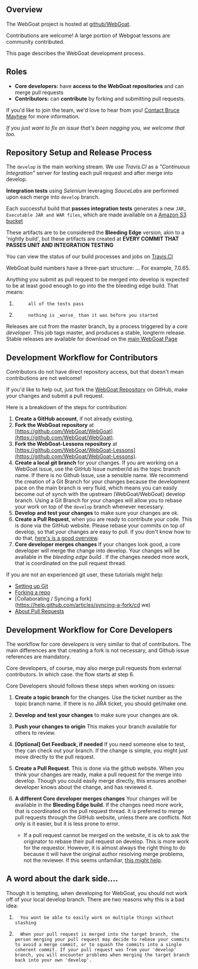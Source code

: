 ## Overview

The WebGoat project is hosted at [github/WebGoat](https://github.com/WebGoat). 

Contributions are welcome! A large portion of Webgoat lessons are community contributed.

This page describes the WebGoat development process.

## Roles

* **Core developers:** have **access to the WebGoat repositories** and can merge pull requests
* **Contributors:** can **contribute** by forking and submitting pull requests.


If you'd like to join the team, we'd love to hear from you! [Contact Bruce Mayhew](mailto:webgoat@owasp.org) for more information.  

_If you just want to fix an issue that's been nagging you, we welcome that too._

## Repository Setup and Release Process

The ```develop``` is the main working stream. We use _Travis.CI_ as a _"Continuous Integration"_ server for testing each pull request and after merge into develop.

__Integration tests__ using _Selenium_ leveraging _SauceLabs_ are performed upon each merge into ```develop``` branch.

Each successful build that __passes integration tests__ generates a new ```JAR, Executable JAR and WAR files```, which are made available on a [Amazon S3 bucket](http://webgoat-war.s3-website-us-east-1.amazonaws.com/)

These artifacts are to be considered the __Bleeding Edge__ version, akin to a 'nightly build', but these artifacts are created at __EVERY COMMIT THAT PASSES UNIT AND INTEGRATION TESTING__ 

You can view the status of our build processes and jobs on [Travis.CI](https://travis-ci.org/WebGoat/WebGoat)

WebGoat build numbers have a three-part structure:  <major>.<minor>.<buildNumber>.   For example, 7.0.65. 

Anything you submit as pull request to be merged into develop is expected to be at least good enough to go into the the bleeding edge build. That means:

1.          all of the tests pass
2.          nothing is _worse_ than it was before you started

Releases are cut from the master branch, by a process triggered by a _core developer_. This job tags master, and produces a stable, longterm release.  Stable releases are available for download on the [main WebGoat Page](http://webgoat.github.io)

## Development Workflow for Contributors 

Contributors do not have direct repository access, but that doesn't mean contributions are not welcome!  

If you'd like to help out, just fork the [WebGoat Repository](https://github.com/WebGoat/WebGoat) on GitHub, make your changes and submit a pull request. 

Here is a breakdown of the steps for contribution:

1. **Create a GitHub account**, if not already existing.
1. **Fork the WebGoat repository** at [https://github.com/WebGoat/WebGoat](https://github.com/WebGoat/WebGoat).
1. **Fork the WebGoat-Lessons repository** at [https://github.com/WebGoat/WebGoat-Lessons](https://github.com/WebGoat/WebGoat-Lessons).
1. **Create a local git branch** for your changes. If you are working on a WebGoat issue, use the GitHub Issue number/id as the topic branch name. If there is no Github Issue, use a sensible name. We recommend the creation of a Git Branch for your changes because the development pace on the main branch is very fluid, which means you can easily become out of synch with the upstream (WebGoat/WebGoat) develop branch. Using a Git Branch for your changes will allow you to rebase your work on top of the ```develop``` branch whenever necessary.
1. **Develop and test your changes**  to make sure your changes are ok.
1. **Create a Pull Request**, when you are ready to contribute your code. This is done via the GitHub website. Please rebase your commits on top of develop, so that your changes are easy to pull. If you don't know how to do that, [here's is a good overview](https://github.com/edx/edx-platform/wiki/How-to-Rebase-a-Pull-Request).
1. **Core developer merges changes** If your changes look good, a core developer will merge the change into develop.  Your changes will be available in the _bleeding edge build_ . If the changes needed more work, that is coordinated on the pull request thread. 

If you are not an experienced git user, these tutorials might help:

* [Setting up Git](https://help.github.com/articles/set-up-git)
* [Forking a repo](https://help.github.com/articles/fork-a-repo)
* [Collaborating / Syncing a fork](https://help.github.com/articles/syncing-a-fork/cd we)
* [About Pull Requests](https://help.github.com/articles/using-pull-requests)

## Development Workflow for Core Developers

The workflow for core developers is very similar to that of contributors. The main differences are that creating a fork is not necessary, and Github issue references are mandatory. 

Core developers, of course, may also merge pull requests from external contributors. In which case. the flow starts at step 6.

Core Developers should follows these steps when working on issues:

1. **Create a topic branch** for the changes. Use the ticket number as the topic branch name. If there is no JIRA ticket, you should get/make one.
1. **Develop and test your changes** to make sure your changes are ok.
1. **Push your changes to origin** This makes your branch available for others to review.
1. **[Optional] Get Feedback, if needed** If you need someone else to test, they can check out your branch. If the change is simple, you might just move directly to the pull request.
1. **Create a Pull Request**. This is done via the github website.  When you think your changes are ready, make a pull request for the merge into develop.  Though you could easily merge directly, this ensures another developer knows about the change, and has reviewed it.  
1. **A different Core developer merges changes** Your changes will be available in the __Bleeding Edge build__. If the changes need more work, that is coordinated on the pull request thread. It is preferred to merge pull requests through the GitHub website, unless there are conflicts.  Not only is it easier, but it is less prone to error.

    * If a pull request cannot be merged on the website, it is ok to ask the originator to rebase their pull request on develop.  This is more work for the requestor. However, it is almost always the right thing to do because it will have the original author resolving merge problems, not the reviewer.  If this seems unfamiliar, [this might help](https://github.com/edx/edx-platform/wiki/How-to-Rebase-a-Pull-Request).

## A word about the dark side....

Though it is tempting, when developing for WebGoat, you should not work off of your local develop branch. There are two reasons why this is a bad idea:

1.       You wont be able to easily work on multiple things without stashing
1.       When your pull request is merged into the target branch, the person merging your pull request may decide to rebase your commits to avoid a merge commit, or to squash the commits into a single coherent commit. If your pull request was from your 'develop' branch, you will encounter problems when merging the target branch back into your own 'develop'. 